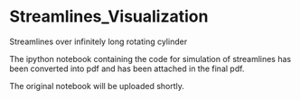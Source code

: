 # Streamlines_Visualization

Streamlines over infinitely long rotating cylinder

The ipython notebook containing the code for simulation of streamlines has been converted into pdf and has been attached in the final pdf.

The original notebook will be uploaded shortly.
